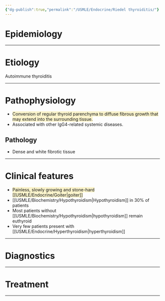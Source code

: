 ```yaml
---
{"dg-publish":true,"permalink":"/USMLE/Endocrine/Riedel thyroiditis/"}
---
```


# Epidemiology


---
# Etiology
Autoimmune thyroiditis

---
# Pathophysiology
- <span style="background:rgba(240, 200, 0, 0.2)">Conversion of regular thyroid parenchyma to diffuse fibrous growth that may extend into the surrounding tissue.</span>
- Associated with other IgG4-related systemic diseases.
## Pathology
- Dense and white fibrotic tissue

---
# Clinical features
- <span style="background:rgba(240, 200, 0, 0.2)">Painless, slowly growing and stone-hard [[USMLE/Endocrine/Goiter\|goiter]]</span>
- [[USMLE/Biochemistry/Hypothyroidism\|Hypothyroidism]] in 30% of patients
- Most patients without [[USMLE/Biochemistry/Hypothyroidism\|hypothyroidism]] remain euthyroid
- Very few patients present with [[USMLE/Endocrine/Hyperthyroidism\|hyperthyroidism]]

---
# Diagnostics


---
# Treatment


---
